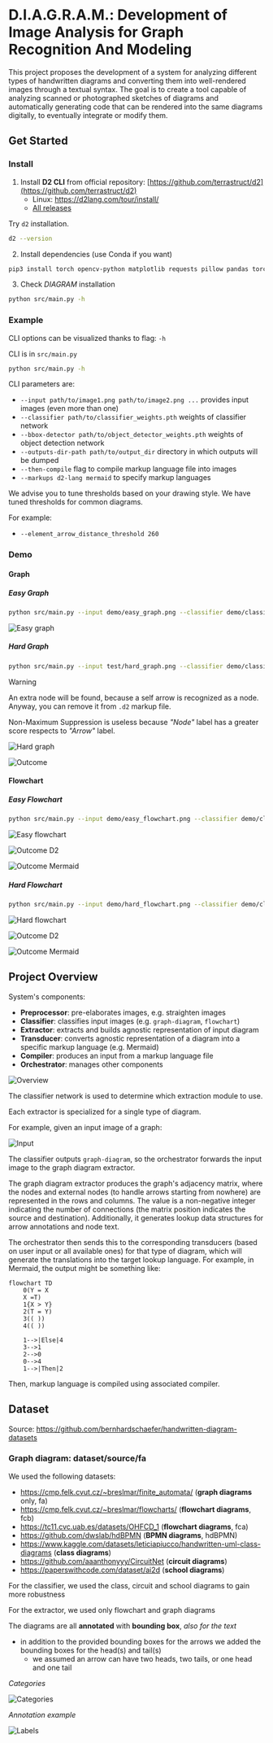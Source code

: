 # D.I.A.G.R.A.M.: Development of Image Analysis for Graph Recognition And Modeling

This project proposes the development of a system for analyzing different types of handwritten diagrams and converting them into well-rendered images through a textual syntax.
The goal is to create a tool capable of analyzing scanned or photographed sketches of diagrams and automatically generating code that can be rendered into the same diagrams digitally, 
to eventually integrate or modify them.


## Get Started

### Install

1. Install **D2 CLI** from official repository: [https://github.com/terrastruct/d2](https://github.com/terrastruct/d2)
    - Linux: https://d2lang.com/tour/install/
    - [All releases](https://github.com/terrastruct/d2/releases)


Try `d2` installation.

```bash
d2 --version
```

2. Install dependencies (use Conda if you want)

```bash
pip3 install torch opencv-python matplotlib requests pillow pandas torchvision numpy shapely transformers sentencepiece protobuf torchmetrics scikit-learn
```

3. Check _DIAGRAM_ installation

```bash
python src/main.py -h
```

### Example

CLI options can be visualized thanks to flag: `-h`

CLI is in `src/main.py`

```bash
python src/main.py -h
```

CLI parameters are:

- `--input path/to/image1.png path/to/image2.png ...` provides input images (even more than one)
- `--classifier path/to/classifier_weights.pth` weights of classifier network
- `--bbox-detector path/to/object_detector_weights.pth` weights of object detection network
- `--outputs-dir-path path/to/output_dir` directory in which outputs will be dumped
- `--then-compile` flag to compile markup language file into images
- `--markups d2-lang mermaid` to specify markup languages

We advise you to tune thresholds based on your drawing style. We have tuned thresholds for common diagrams.

For example:

- `--element_arrow_distance_threshold 260`


### Demo

#### Graph

##### Easy Graph

```bash
python src/main.py --input demo/easy_graph.png --classifier demo/classifier_weights.pth --bbox-detector demo/object_detector_weights.pth --outputs-dir-path demo/outcome --then-compile --element_arrow_distance_threshold 150
```

![Easy graph](assets/images/easy_graph.png)


##### Hard Graph

```bash
python src/main.py --input test/hard_graph.png --classifier demo/classifier_weights.pth --bbox-detector demo/object_detector_weights.pth --outputs-dir-path demo/outcome --then-compile --element_arrow_distance_threshold 250
```

> [!WARNING]
> An extra node will be found, because a self arrow is recognized as a node. Anyway, you can remove it from `.d2` markup file.
> 
> Non-Maximum Suppression is useless because _"Node"_ label has a greater score respects to _"Arrow"_ label.

![Hard graph](assets/images/hard_graph.png)

![Outcome](assets/images/hard_graph_outcome.svg)


#### Flowchart

##### Easy Flowchart

```bash
python src/main.py --input demo/easy_flowchart.png --classifier demo/classifier_weights.pth --bbox-detector demo/object_detector_weights.pth --outputs-dir-path demo/outcome --then-compile --element_arrow_distance_threshold 350
```

![Easy flowchart](assets/images/easy_flowchart.png)

![Outcome D2](assets/images/easy_flow_outcome_d2.svg)

![Outcome Mermaid](assets/images/easy_flow_outcome_mermaid.png)

##### Hard Flowchart

```bash
python src/main.py --input demo/hard_flowchart.png --classifier demo/classifier_weights.pth --bbox-detector demo/object_detector_weights.pth --outputs-dir-path demo/outcome --then-compile --element_arrow_distance_threshold 350
```

![Hard flowchart](assets/images/hard_flowchart.png)

![Outcome D2](assets/images/hard_flow_outcome_d2.svg)

![Outcome Mermaid](assets/images/hard_flow_mermaid_outcome.png)


## Project Overview

System's components:

- **Preprocessor**: pre-elaborates images, e.g. straighten images
- **Classifier**: classifies input images (e.g. `graph-diagram`, `flowchart`)
- **Extractor**: extracts and builds agnostic representation of input diagram
- **Transducer**: converts agnostic representation of a diagram into a specific markup language (e.g. Mermaid)
- **Compiler**: produces an input from a markup language file
- **Orchestrator**: manages other components 

![Overview](assets/images/overview.png)

The classifier network is used to determine which extraction module to use.

Each extractor is specialized for a single type of diagram.

For example, given an input image of a graph:

![Input](assets/images/easy_flowchart.png)

The classifier outputs `graph-diagram`, so the orchestrator forwards the input image to the graph diagram extractor.

The graph diagram extractor produces the graph's adjacency matrix, where the nodes and external nodes (to handle arrows starting from nowhere) are represented in the rows and columns. The value is a non-negative integer indicating the number of connections (the matrix position indicates the source and destination). Additionally, it generates lookup data structures for arrow annotations and node text.

The orchestrator then sends this to the corresponding transducers (based on user input or all available ones) for that type of diagram, which will generate the translations into the target lookup language.
For example, in Mermaid, the output might be something like:

```
flowchart TD
	0(Y = X
	X =T)
	1{X > Y}
	2(T = Y)
	3(( ))
	4(( ))

	1-->|Else|4
	3-->1
	2-->0
	0-->4
	1-->|Then|2

```

Then, markup language is compiled using associated compiler.



## Dataset

Source: https://github.com/bernhardschaefer/handwritten-diagram-datasets


### Graph diagram: dataset/source/fa

We used the following datasets:
- https://cmp.felk.cvut.cz/~breslmar/finite_automata/ (**graph diagrams** only, fa)
- https://cmp.felk.cvut.cz/~breslmar/flowcharts/ (**flowchart diagrams**, fcb)
- https://tc11.cvc.uab.es/datasets/OHFCD_1 (**flowchart diagrams**, fca)
- https://github.com/dwslab/hdBPMN (**BPMN diagrams**, hdBPMN)
- https://www.kaggle.com/datasets/leticiapiucco/handwritten-uml-class-diagrams (**class diagrams**)
- https://github.com/aaanthonyyy/CircuitNet (**circuit diagrams**)
- https://paperswithcode.com/dataset/ai2d (**school diagrams**)

For the classifier, we used the class, circuit and school diagrams to gain more robustness

For the extractor, we used only flowchart and graph diagrams

The diagrams are all **annotated** with **bounding box**, *also for the text*
- in addition to the provided bounding boxes for the arrows we added the bounding boxes for the head(s) and tail(s)
  - we assumed an arrow can have two heads, two tails, or one head and one tail

*Categories*

![Categories](assets/images/categories-fa.png)

*Annotation example*

![Labels](assets/images/annotation-fa.png)
